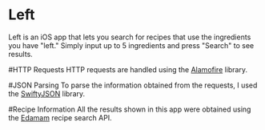 # Left
Left is an iOS app that lets you search for recipes that use the ingredients you have "left." Simply input up to 5 ingredients and press 
"Search" to see results.

#HTTP Requests
HTTP requests are handled using the [Alamofire](https://github.com/Alamofire/Alamofire) library.

#JSON Parsing
To parse the information obtained from the requests, I used the [SwiftyJSON](https://github.com/SwiftyJSON/SwiftyJSON) library.

#Recipe Information
All the results shown in this app were obtained using the [Edamam](https://edamam.com) recipe search API.
